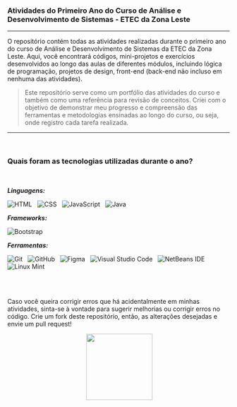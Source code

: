 ### Atividades do Primeiro Ano do Curso de Análise e Desenvolvimento de Sistemas - ETEC da Zona Leste

___

O repositório contém todas as atividades realizadas durante o primeiro ano do curso de Análise e Desenvolvimento de Sistemas da ETEC da Zona Leste. Aqui, você encontrará códigos, mini-projetos e exercícios desenvolvidos ao longo das aulas de diferentes módulos, incluindo lógica de programação, projetos de design, front-end (back-end não incluso em nenhuma das atividades).


> Este repositório serve como um portfólio das atividades do curso e também como uma referência para revisão de conceitos. Criei com o objetivo de demonstrar meu progresso e compreensão das ferramentas e metodologias ensinadas ao longo do curso, ou seja, onde registro cada tarefa realizada.

___

<br>

### Quais foram as tecnologias utilizadas durante o ano?

<br>

***Linguagens:***

![HTML](https://img.shields.io/badge/HTML-021dfe?style=for-the-badge&logo=html5&logoColor=white) &nbsp;
![CSS](https://img.shields.io/badge/CSS-0086ff?&style=for-the-badge&logo=css3&logoColor=white) &nbsp;
![JavaScript](https://img.shields.io/badge/JavaScript-021dfe?style=for-the-badge&logo=javascript&logoColor=white) &nbsp;
![Java](https://img.shields.io/badge/java-%230086ff.svg?style=for-the-badge&logo=openjdk&logoColor=white) &nbsp;

***Frameworks:***

![Bootstrap](https://img.shields.io/badge/Bootstrap-0086ff?style=for-the-badge&logo=bootstrap&logoColor=white)

***Ferramentas:***

![Git](https://img.shields.io/badge/Git-021dfe?style=for-the-badge&logo=git&logoColor=white) &nbsp;
![GitHub](https://img.shields.io/badge/GitHub-0086ff?style=for-the-badge&logo=github&logoColor=white) &nbsp;
![Figma](https://img.shields.io/badge/figma-%23021dfe.svg?style=for-the-badge&logo=figma&logoColor=white) &nbsp;
![Visual Studio Code](https://img.shields.io/badge/Visual%20Studio%20Code-0086ff.svg?style=for-the-badge&logo=visual-studio-code&logoColor=white) &nbsp;
![NetBeans IDE](https://img.shields.io/badge/NetBeansIDE-021dfe.svg?style=for-the-badge&logo=apache-netbeans-ide&logoColor=white) &nbsp;
![Linux Mint](https://img.shields.io/badge/Linux%20Mint-0086ff?style=for-the-badge&logo=Linux%20Mint&logoColor=white)

<br>
<br>

Caso você queira corrigir erros que há acidentalmente em minhas atividades, sinta-se à vontade para sugerir melhorias ou corrigir erros no código. Crie um fork deste repositório, então, as alterações desejadas e envie um pull request!

<div align="center">
<img height="60"> <img src="https://cdn-assets-eu.frontify.com/s3/frontify-enterprise-files-eu/eyJwYXRoIjoic3VwZXJjZWxsXC9maWxlXC9XenVvenFYNTVoN1c2Skw0RGJoYy5wbmcifQ:supercell:_hV2sGF0a-2yomZrXp6BPSfyUO5D8bDXWiFFOil5nAk?width=2400" width="150">
</div>


